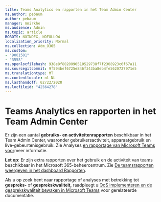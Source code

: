 ```yaml
---
title: Teams Analytics en rapporten in het Team Admin Center
ms.author: pebaum
author: pebaum
manager: mnirkhe
ms.audience: Admin
ms.topic: article
ROBOTS: NOINDEX, NOFOLLOW
localization_priority: Normal
ms.collection: Adm_O365
ms.custom:
- "9001501"
- "3558"
ms.openlocfilehash: 938e8f8020090510529738f7f2308923c6f67a11
ms.sourcegitcommit: 9f594bef6725e846f343ba8eb4fe5620727971e5
ms.translationtype: MT
ms.contentlocale: nl-NL
ms.lasthandoff: 02/22/2020
ms.locfileid: "42564278"
---
```

# <a name="teams-analytics-and-reports-in-the-teams-admin-center"></a>Teams Analytics en rapporten in het Team Admin Center

Er zijn een aantal **gebruiks- en activiteitenrapporten** beschikbaar in het Team Admin Center, waaronder gebruikersactiviteit, apparaatgebruik en live-gebeurtenisgebruik. Zie Analyses [en rapportage van Microsoft Teams voor](https://docs.microsoft.com/microsoftteams/teams-analytics-and-reports/teams-reporting-reference)meer informatie.

**Let op:** Er zijn extra rapporten over het gebruik en de activiteit van teams beschikbaar in het Microsoft 365-beheercentrum. Zie [De teamsrapporten weergeven in het dashboard Rapporten](https://docs.microsoft.com/microsoftteams/teams-activity-reports#how-to-view-the-teams-reports-in-the-reports-dashboard).

Als u op zoek bent naar rapportage of analyses met betrekking tot **gespreks-** of **gesprekskwaliteit,** raadpleegt u [QoS implementeren en de gesprekskwaliteit bewaken in Microsoft Teams](https://docs.microsoft.com/microsoftteams/monitor-call-quality-qos) voor gerelateerde documentatie.

